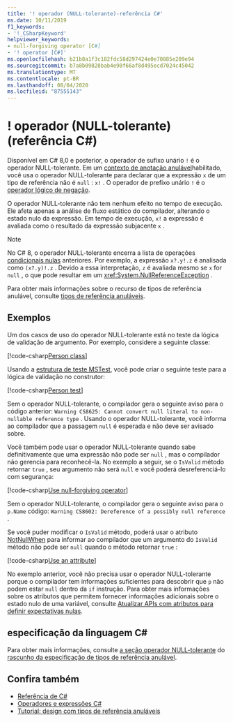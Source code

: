 ```yaml
---
title: '! operador (NULL-tolerante)-referência C#'
ms.date: 10/11/2019
f1_keywords:
- '!_CSharpKeyword'
helpviewer_keywords:
- null-forgiving operator [C#]
- '! operator [C#]'
ms.openlocfilehash: b21b8a1f3c182fdc58d297424e0e70885e209e94
ms.sourcegitcommit: b7a8b09828bab4e90f66af8d495ecd7024c45042
ms.translationtype: MT
ms.contentlocale: pt-BR
ms.lasthandoff: 08/04/2020
ms.locfileid: "87555143"
---
```

# <a name="-null-forgiving-operator-c-reference"></a>! operador (NULL-tolerante) (referência C#)

Disponível em C# 8,0 e posterior, o operador de sufixo unário `!` é o operador NULL-tolerante. Em um [contexto de anotação anulável](../../nullable-references.md#nullable-annotation-context)habilitado, você usa o operador NULL-tolerante para declarar que a expressão `x` de um tipo de referência não é `null` : `x!` . O operador de prefixo unário `!` é o [operador lógico de negação](boolean-logical-operators.md#logical-negation-operator-).

O operador NULL-tolerante não tem nenhum efeito no tempo de execução. Ele afeta apenas a análise de fluxo estático do compilador, alterando o estado nulo da expressão. Em tempo de execução, `x!` a expressão é avaliada como o resultado da expressão subjacente `x` .

> [!NOTE]
> No C# 8, o operador NULL-tolerante encerra a lista de operações [condicionais nulas](member-access-operators.md#null-conditional-operators--and-) anteriores. Por exemplo, a expressão `x?.y!.z` é analisada como `(x?.y)!.z` . Devido a essa interpretação, `z` é avaliada mesmo se `x` for `null` , o que pode resultar em um <xref:System.NullReferenceException> .

Para obter mais informações sobre o recurso de tipos de referência anulável, consulte [tipos de referência anuláveis](../builtin-types/nullable-reference-types.md).

## <a name="examples"></a>Exemplos

Um dos casos de uso do operador NULL-tolerante está no teste da lógica de validação de argumento. Por exemplo, considere a seguinte classe:

[!code-csharp[Person class](snippets/NullForgivingOperator.cs#PersonClass)]

Usando a [estrutura de teste MSTest](../../../core/testing/unit-testing-with-mstest.md), você pode criar o seguinte teste para a lógica de validação no construtor:

[!code-csharp[Person test](snippets/NullForgivingOperator.cs#TestPerson)]

Sem o operador NULL-tolerante, o compilador gera o seguinte aviso para o código anterior: `Warning CS8625: Cannot convert null literal to non-nullable reference type` . Usando o operador NULL-tolerante, você informa ao compilador que a passagem `null` é esperada e não deve ser avisado sobre.

Você também pode usar o operador NULL-tolerante quando sabe definitivamente que uma expressão não pode ser `null` , mas o compilador não gerencia para reconhecê-la. No exemplo a seguir, se o `IsValid` método retornar `true` , seu argumento não será `null` e você poderá desreferenciá-lo com segurança:

[!code-csharp[Use null-forgiving operator](snippets/NullForgivingOperator.cs#UseNullForgiving)]

Sem o operador NULL-tolerante, o compilador gera o seguinte aviso para o `p.Name` código: `Warning CS8602: Dereference of a possibly null reference` .

Se você puder modificar o `IsValid` método, poderá usar o atributo [NotNullWhen](xref:System.Diagnostics.CodeAnalysis.NotNullWhenAttribute) para informar ao compilador que um argumento do `IsValid` método não pode ser `null` quando o método retornar `true` :

[!code-csharp[Use an attribute](snippets/NullForgivingOperator.cs#UseAttribute)]

No exemplo anterior, você não precisa usar o operador NULL-tolerante porque o compilador tem informações suficientes para descobrir que `p` não podem estar `null` dentro da `if` instrução. Para obter mais informações sobre os atributos que permitem fornecer informações adicionais sobre o estado nulo de uma variável, consulte [Atualizar APIs com atributos para definir expectativas nulas](../attributes/nullable-analysis.md).

## <a name="c-language-specification"></a>especificação da linguagem C#

Para obter mais informações, consulte [a seção operador NULL-tolerante](~/_csharplang/proposals/csharp-8.0/nullable-reference-types-specification.md#the-null-forgiving-operator) do [rascunho da especificação de tipos de referência anulável](~/_csharplang/proposals/csharp-8.0/nullable-reference-types-specification.md).

## <a name="see-also"></a>Confira também

- [Referência de C#](../index.md)
- [Operadores e expressões C#](index.md)
- [Tutorial: design com tipos de referência anuláveis](../../tutorials/nullable-reference-types.md)
